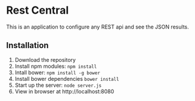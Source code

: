 # Rest Central

This is an application to configure any REST api and see the JSON results.

## Installation
1. Download the repository
2. Install npm modules: `npm install`
3. Intall bower: `npm install -g bower`
4. Install bower dependencies `bower install`
5. Start up the server: `node server.js`
6. View in browser at http://localhost:8080
